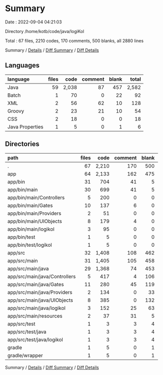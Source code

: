 # Summary

Date : 2022-09-04 04:21:03

Directory /home/kotb/code/java/logiKol

Total : 67 files,  2210 codes, 170 comments, 500 blanks, all 2880 lines

Summary / [Details](details.md) / [Diff Summary](diff.md) / [Diff Details](diff-details.md)

## Languages
| language | files | code | comment | blank | total |
| :--- | ---: | ---: | ---: | ---: | ---: |
| Java | 59 | 2,038 | 87 | 457 | 2,582 |
| Batch | 1 | 70 | 0 | 22 | 92 |
| XML | 2 | 56 | 62 | 10 | 128 |
| Groovy | 2 | 23 | 21 | 10 | 54 |
| CSS | 2 | 18 | 0 | 0 | 18 |
| Java Properties | 1 | 5 | 0 | 1 | 6 |

## Directories
| path | files | code | comment | blank | total |
| :--- | ---: | ---: | ---: | ---: | ---: |
| . | 67 | 2,210 | 170 | 500 | 2,880 |
| app | 64 | 2,133 | 162 | 475 | 2,770 |
| app/bin | 31 | 704 | 41 | 5 | 750 |
| app/bin/main | 30 | 699 | 41 | 5 | 745 |
| app/bin/main/Controllers | 5 | 200 | 0 | 0 | 200 |
| app/bin/main/Gates | 10 | 137 | 6 | 0 | 143 |
| app/bin/main/Providers | 2 | 51 | 0 | 0 | 51 |
| app/bin/main/UIObjects | 8 | 179 | 4 | 0 | 183 |
| app/bin/main/logikol | 3 | 95 | 0 | 0 | 95 |
| app/bin/test | 1 | 5 | 0 | 0 | 5 |
| app/bin/test/logikol | 1 | 5 | 0 | 0 | 5 |
| app/src | 32 | 1,408 | 108 | 462 | 1,978 |
| app/src/main | 31 | 1,405 | 105 | 458 | 1,968 |
| app/src/main/java | 29 | 1,368 | 74 | 453 | 1,895 |
| app/src/main/java/Controllers | 5 | 417 | 4 | 106 | 527 |
| app/src/main/java/Gates | 11 | 280 | 45 | 119 | 444 |
| app/src/main/java/Providers | 2 | 134 | 0 | 33 | 167 |
| app/src/main/java/UIObjects | 8 | 385 | 0 | 132 | 517 |
| app/src/main/java/logikol | 3 | 152 | 25 | 63 | 240 |
| app/src/main/resources | 2 | 37 | 31 | 5 | 73 |
| app/src/test | 1 | 3 | 3 | 4 | 10 |
| app/src/test/java | 1 | 3 | 3 | 4 | 10 |
| app/src/test/java/logikol | 1 | 3 | 3 | 4 | 10 |
| gradle | 1 | 5 | 0 | 1 | 6 |
| gradle/wrapper | 1 | 5 | 0 | 1 | 6 |

Summary / [Details](details.md) / [Diff Summary](diff.md) / [Diff Details](diff-details.md)